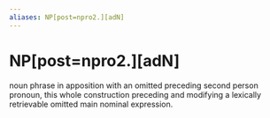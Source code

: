```yaml
---
aliases: NP[post=npro2.][adN]
---
```

# NP[post=npro2.][adN]

noun phrase in apposition with an omitted preceding second person pronoun, this whole construction preceding and modifying a lexically retrievable omitted main nominal expression.